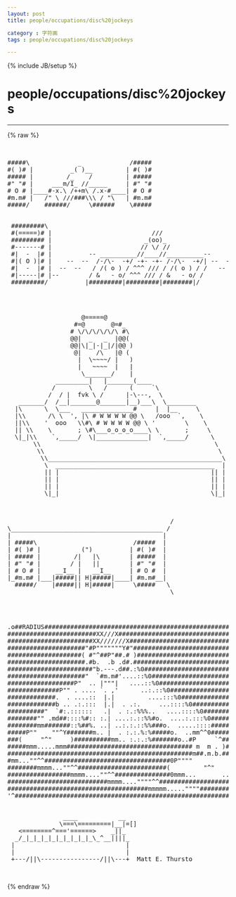 ```yaml
---
layout: post
title: people/occupations/disc%20jockeys
category : 字符画
tags : people/occupations/disc%20jockeys
---
```

{% include JB/setup %}
# people/occupations/disc%20jockeys
---
{% raw %}
<pre>


#####\             _             /#####
#( )# |          _( )__         | #( )#
##### |         /_    /         | #####
#&quot; &quot;# |     ___m/I_ //_____     | #&quot; &quot;#
# O # |____#-x.\ /++m\ /.x-#____| # O #
#m.m# |   /&quot; \ ///###\\\ / &quot;\   | #m.m#
#####/    ######/     \######    \#####


 #########\                                                      #########\
 #(=====)# |                           ///                       #(=====)# |
 ######### |                         _(oo)_                      ######### |
 #-------# |                        // \/ //                     #-------# |
 #|  -  |# |          -- __________//____//__________--          #|  -  |# |
 #|( O )|# |    --  --  /-/\-  -+/ -+- -+- /-/\-  -+/| --  --    #|( O )|# |
 #|  -  |# |  --  --   / /( o ) / ^^^ /// / /( o ) / /   --  --  #|  -  |# |
 #|-----|# |--        / &amp;   - o/ ^^^ /// / &amp;   - o/ /          --#|-----|# |
 #########/          |#########|#########|########|/             #########/




                    @=====@
                  #=@       @=#_
                 # \/\/\/\/\/\ #\
                 @@|  _   _  |@@(
                 @@|\|_|-|_|/|@@ )
                  @|    /\   |@ (
                   |  \~~~~/ |   )
                   |   ~~~~  |   |
                    \_______/    |
             _________|   |_______(____
            /         \   /      (     `\
           /  / |  fvk \ /      |-\---,  \
   _______/  /__|_______@_______|__)___\  \________
  |\      \  \___   ______________#     |  |__     \
  |\\      /\ \  &#039;, |\ # W W W W @@ \   /ooo  `,    \
  ||\\    &#039;  ooo   \\#\ # W W W W @@ \ &#039;        \    \
  || \\    \       ; \#\___o_o_o_o____\ \       ;     \
  \|_|\\    `,_____/  \|______________|  `,_____/      \
       \\                                               \
        \\                                               \
         \\_______________________________________________\
          \  ___________________________________________  |
          || |                                         || |
          || |                                         || |
          || |                                         || |
          \|_|                                         \|_| 



                                            /
\_________________________________________ /
|                                         |
| #####\                          /#####  |
| #( )# |           (&quot;)          | #( )#  |
| ##### |         /|   |\        | #####  |
| #&quot; &quot;# |        / |   ||        | #&quot; &quot;#  |
| # O # |    __I__ |   __I__     | # O #  |
|_#m.m# |___|#####|| H|#####|____| #m.m#__|
  #####/    |#####|| H|#####|     \#####   \
                                            \ 




.o##RADIUS##############################################################o.
########################XX///X############################################
#######################XX///////X#########################################
#####################&quot;#P&quot;&quot;&quot;&quot;&quot;&quot;&quot;Y#&quot;########################################
####################( #&quot;^##P&quot;##.# )#######################################
#####################.#b.  .b .d#.########################################
#######################&quot;b.---.d##.:%0#####################################
#####################&quot;  `#m.m#&#039;....::%0###################################
##################P&quot;  .. |&quot;&quot;&quot;|   ....::%0#################################
##############P&quot;&quot; . .... `. ,&#039;      ..:.::%0##############################
#############.  . ....::  |.|         ....:::%0###########################
#############b .. .:.:::  |.|  . .:.     ...::::%0########################
##########&quot;  `#:.::::::   .|  . :.:%%%..   ....::::%0#####################
########&quot;&quot; .md##::::%#:: :.| ....:.::%%#o.  ....:.:::%0###################
########mm#######::%##%. ..| ..:.:.::%%###o.  .....::::###################
#####P&quot;&quot;    &quot;&quot;^Y#######m.. |  . :.:.%:%#####o.  ..mm^^0###################
###(     &quot;^&quot;     )##########mm.. :.:.:%#######o..#P     `^################
#####mmm.....mmm################################## m  m . )###############
##################################################m##.m.b.################
#mm...&quot;&quot;^^##################################0P&quot;&quot;&quot;&quot;          &quot;&quot;&quot;^Y#########
########mmmm...&quot;&quot;^^########################(         &quot;^&quot;         )########
#################mmmm....&quot;&quot;^^###############0mmm...       ...mmm0#########
###########################mmmm....&quot;&quot;&quot;&quot;^^#################################
######################################mmmmm.....&quot;&quot;&quot;&quot;######################
&#039;^######################################################################^&#039;
  

               ____           __    
              \===\=========|__|=[]
   &lt;========^===&#039;======&gt;    _||_  
  _/_|_|_|_|_|_|_|_|_|_\_^__||||_  
 |                              |  
 |                              |  
 +---/||\----------------/||\---+  Matt E. Thursto

 </pre>
{% endraw %}
